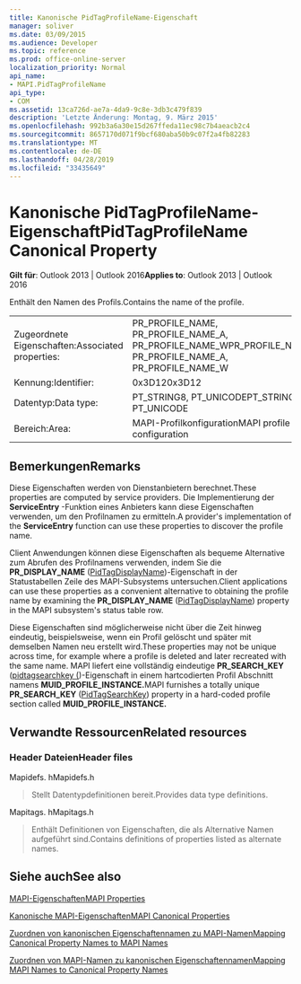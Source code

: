 ```yaml
---
title: Kanonische PidTagProfileName-Eigenschaft
manager: soliver
ms.date: 03/09/2015
ms.audience: Developer
ms.topic: reference
ms.prod: office-online-server
localization_priority: Normal
api_name:
- MAPI.PidTagProfileName
api_type:
- COM
ms.assetid: 13ca726d-ae7a-4da9-9c8e-3db3c479f839
description: 'Letzte Änderung: Montag, 9. März 2015'
ms.openlocfilehash: 992b3a6a30e15d267ffeda11ec98c7b4aeacb2c4
ms.sourcegitcommit: 8657170d071f9bcf680aba50b9c07f2a4fb82283
ms.translationtype: MT
ms.contentlocale: de-DE
ms.lasthandoff: 04/28/2019
ms.locfileid: "33435649"
---
```

# <a name="pidtagprofilename-canonical-property"></a><span data-ttu-id="c48f4-103">Kanonische PidTagProfileName-Eigenschaft</span><span class="sxs-lookup"><span data-stu-id="c48f4-103">PidTagProfileName Canonical Property</span></span>

  
  
<span data-ttu-id="c48f4-104">**Gilt für**: Outlook 2013 | Outlook 2016</span><span class="sxs-lookup"><span data-stu-id="c48f4-104">**Applies to**: Outlook 2013 | Outlook 2016</span></span> 
  
<span data-ttu-id="c48f4-105">Enthält den Namen des Profils.</span><span class="sxs-lookup"><span data-stu-id="c48f4-105">Contains the name of the profile.</span></span>
  
|||
|:-----|:-----|
|<span data-ttu-id="c48f4-106">Zugeordnete Eigenschaften:</span><span class="sxs-lookup"><span data-stu-id="c48f4-106">Associated properties:</span></span>  <br/> |<span data-ttu-id="c48f4-107">PR_PROFILE_NAME, PR_PROFILE_NAME_A, PR_PROFILE_NAME_W</span><span class="sxs-lookup"><span data-stu-id="c48f4-107">PR_PROFILE_NAME, PR_PROFILE_NAME_A, PR_PROFILE_NAME_W</span></span>  <br/> |
|<span data-ttu-id="c48f4-108">Kennung:</span><span class="sxs-lookup"><span data-stu-id="c48f4-108">Identifier:</span></span>  <br/> |<span data-ttu-id="c48f4-109">0x3D12</span><span class="sxs-lookup"><span data-stu-id="c48f4-109">0x3D12</span></span>  <br/> |
|<span data-ttu-id="c48f4-110">Datentyp:</span><span class="sxs-lookup"><span data-stu-id="c48f4-110">Data type:</span></span>  <br/> |<span data-ttu-id="c48f4-111">PT_STRING8, PT_UNICODE</span><span class="sxs-lookup"><span data-stu-id="c48f4-111">PT_STRING8, PT_UNICODE</span></span>  <br/> |
|<span data-ttu-id="c48f4-112">Bereich:</span><span class="sxs-lookup"><span data-stu-id="c48f4-112">Area:</span></span>  <br/> |<span data-ttu-id="c48f4-113">MAPI-Profilkonfiguration</span><span class="sxs-lookup"><span data-stu-id="c48f4-113">MAPI profile configuration</span></span>  <br/> |
   
## <a name="remarks"></a><span data-ttu-id="c48f4-114">Bemerkungen</span><span class="sxs-lookup"><span data-stu-id="c48f4-114">Remarks</span></span>

<span data-ttu-id="c48f4-115">Diese Eigenschaften werden von Dienstanbietern berechnet.</span><span class="sxs-lookup"><span data-stu-id="c48f4-115">These properties are computed by service providers.</span></span> <span data-ttu-id="c48f4-116">Die Implementierung der **ServiceEntry** -Funktion eines Anbieters kann diese Eigenschaften verwenden, um den Profilnamen zu ermitteln.</span><span class="sxs-lookup"><span data-stu-id="c48f4-116">A provider's implementation of the **ServiceEntry** function can use these properties to discover the profile name.</span></span> 
  
<span data-ttu-id="c48f4-117">Client Anwendungen können diese Eigenschaften als bequeme Alternative zum Abrufen des Profilnamens verwenden, indem Sie die **PR_DISPLAY_NAME** ([PidTagDisplayName](pidtagdisplayname-canonical-property.md))-Eigenschaft in der Statustabellen Zeile des MAPI-Subsystems untersuchen.</span><span class="sxs-lookup"><span data-stu-id="c48f4-117">Client applications can use these properties as a convenient alternative to obtaining the profile name by examining the **PR_DISPLAY_NAME** ([PidTagDisplayName](pidtagdisplayname-canonical-property.md)) property in the MAPI subsystem's status table row.</span></span>
  
<span data-ttu-id="c48f4-118">Diese Eigenschaften sind möglicherweise nicht über die Zeit hinweg eindeutig, beispielsweise, wenn ein Profil gelöscht und später mit demselben Namen neu erstellt wird.</span><span class="sxs-lookup"><span data-stu-id="c48f4-118">These properties may not be unique across time, for example where a profile is deleted and later recreated with the same name.</span></span> <span data-ttu-id="c48f4-119">MAPI liefert eine vollständig eindeutige **PR_SEARCH_KEY** ([pidtagsearchkey (](pidtagsearchkey-canonical-property.md))-Eigenschaft in einem hartcodierten Profil Abschnitt namens **MUID_PROFILE_INSTANCE.**</span><span class="sxs-lookup"><span data-stu-id="c48f4-119">MAPI furnishes a totally unique **PR_SEARCH_KEY** ([PidTagSearchKey](pidtagsearchkey-canonical-property.md)) property in a hard-coded profile section called **MUID_PROFILE_INSTANCE.**</span></span>
  
## <a name="related-resources"></a><span data-ttu-id="c48f4-120">Verwandte Ressourcen</span><span class="sxs-lookup"><span data-stu-id="c48f4-120">Related resources</span></span>

### <a name="header-files"></a><span data-ttu-id="c48f4-121">Header Dateien</span><span class="sxs-lookup"><span data-stu-id="c48f4-121">Header files</span></span>

<span data-ttu-id="c48f4-122">Mapidefs. h</span><span class="sxs-lookup"><span data-stu-id="c48f4-122">Mapidefs.h</span></span>
  
> <span data-ttu-id="c48f4-123">Stellt Datentypdefinitionen bereit.</span><span class="sxs-lookup"><span data-stu-id="c48f4-123">Provides data type definitions.</span></span>
    
<span data-ttu-id="c48f4-124">Mapitags. h</span><span class="sxs-lookup"><span data-stu-id="c48f4-124">Mapitags.h</span></span>
  
> <span data-ttu-id="c48f4-125">Enthält Definitionen von Eigenschaften, die als Alternative Namen aufgeführt sind.</span><span class="sxs-lookup"><span data-stu-id="c48f4-125">Contains definitions of properties listed as alternate names.</span></span>
    
## <a name="see-also"></a><span data-ttu-id="c48f4-126">Siehe auch</span><span class="sxs-lookup"><span data-stu-id="c48f4-126">See also</span></span>



[<span data-ttu-id="c48f4-127">MAPI-Eigenschaften</span><span class="sxs-lookup"><span data-stu-id="c48f4-127">MAPI Properties</span></span>](mapi-properties.md)
  
[<span data-ttu-id="c48f4-128">Kanonische MAPI-Eigenschaften</span><span class="sxs-lookup"><span data-stu-id="c48f4-128">MAPI Canonical Properties</span></span>](mapi-canonical-properties.md)
  
[<span data-ttu-id="c48f4-129">Zuordnen von kanonischen Eigenschaftennamen zu MAPI-Namen</span><span class="sxs-lookup"><span data-stu-id="c48f4-129">Mapping Canonical Property Names to MAPI Names</span></span>](mapping-canonical-property-names-to-mapi-names.md)
  
[<span data-ttu-id="c48f4-130">Zuordnen von MAPI-Namen zu kanonischen Eigenschaftennamen</span><span class="sxs-lookup"><span data-stu-id="c48f4-130">Mapping MAPI Names to Canonical Property Names</span></span>](mapping-mapi-names-to-canonical-property-names.md)

